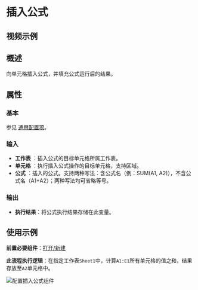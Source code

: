# 插入公式

## 视频示例

## 概述

向单元格插入公式，并填充公式运行后的结果。

## 属性

### 基本

参见 [通用配置项](../../Appendix/CommonConfigurationItems.md)。

### 输入

- **工作表** ：插入公式的目标单元格所属工作表。
- **单元格** ：执行插入公式操作的目标单元格，支持区域。
- **公式** ：插入的公式。支持两种写法：含公式名（例：SUM(A1, A2)），不含公式名（A1+A2）；两种写法均可省略等号。

### 输出

- **执行结果**：将公式执行结果存储在此变量。

## 使用示例

**前置必要组件**：[打开/新建](../WPSExcel/OpenExcel.md)

**此流程执行逻辑**：在指定工作表`Sheet1`中，计算`A1:E1`所有单元格的值之和，结果存放至`A2`单元格中。

![配置插入公式组件](https://docimages.blob.core.chinacloudapi.cn/images/Activities/wps56.png)
